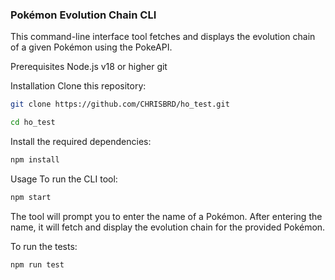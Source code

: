 ### Pokémon Evolution Chain CLI

This command-line interface tool fetches and displays the evolution chain of a given Pokémon using the PokeAPI.

Prerequisites
Node.js v18 or higher
git

Installation
Clone this repository:

```bash
git clone https://github.com/CHRISBRD/ho_test.git
```

```bash
cd ho_test
```

Install the required dependencies:

```bash
npm install
```
Usage
To run the CLI tool:

```bash
npm start
```

The tool will prompt you to enter the name of a Pokémon. After entering the name, it will fetch and display the evolution chain for the provided Pokémon.


To run the tests:

```bash
npm run test
```
